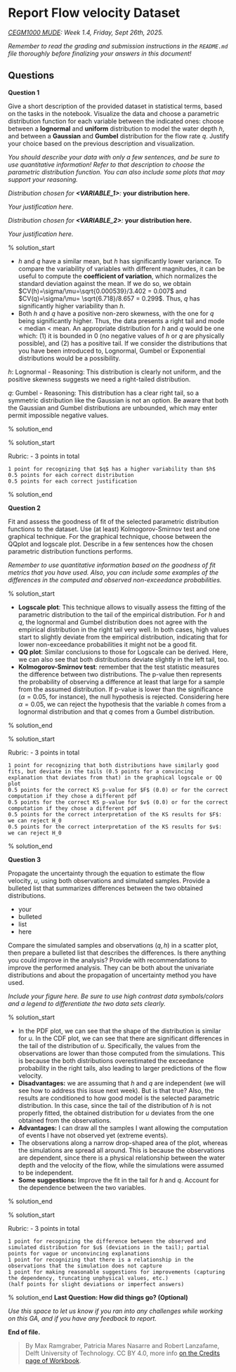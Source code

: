 # Report Flow velocity Dataset

*[CEGM1000 MUDE](http://mude.citg.tudelft.nl/): Week 1.4, Friday, Sept 26th, 2025.*

_Remember to read the grading and submission instructions in the `README.md` file thoroughly before finalizing your answers in this document!_

## Questions

**Question 1**

Give a short description of the provided dataset in statistical terms, based on the tasks in the notebook. Visualize the data and choose a parametric distribution function for each variable between the indicated ones: choose between a **lognormal** and **uniform** distribution to model the water depth $h$, and between a **Gaussian** and **Gumbel** distribution for the flow rate $q$. Justify your choice based on the previous description and visualization. 

_You should describe your data with only a few sentences, and be sure to use quantitative information! Refer to that description to choose the parametric distribution function. You can also include some plots that may support your reasoning._

_Distribution chosen for **<VARIABLE_1>**:_ **your distribution here.**

_Your justification here._

_Distribution chosen for **<VARIABLE_2>**:_ **your distribution here.**

_Your justification here._

% solution_start

- $h$ and $q$ have a similar mean, but $h$ has significantly lower variance. To compare the variability of variables with different magnitudes, it can be useful to compute the <b>coefficient of variation</b>, which normalizes the standard deviation against the mean. If we do so, we obtain $CV(h)=\sigma/\mu=\sqrt{0.000539}/3.402 = 0.007$ and $CV(q)=\sigma/\mu= \sqrt{6.718}/8.657 = 0.299$. Thus, $q$ has significantly higher variability than $h$.
- Both $h$ and $q$ have a positive non-zero skewness, with the one for $q$ being significantly higher. Thus, the data presents a right tail and mode < median < mean. An appropriate distribution for $h$ and $q$ would be one which: (1) it is bounded in 0 (no negative values of $h$ or $q$ are physically possible), and (2) has a positive tail. If we consider the distributions that you have been introduced to, Lognormal, Gumbel or Exponential distributions would be a possibility.

$h$: Lognormal - Reasoning: This distribution is clearly not uniform, and the positive skewness suggests we need a right-tailed distribution.

$q$: Gumbel - Reasoning: This distribution has a clear right tail, so a symmetric distribution like the Gaussian is not an option. Be aware that both the Gaussian and Gumbel distributions are unbounded, which may enter permit impossible negative values.

% solution_end

% solution_start

Rubric: - 3 points in total

    1 point for recognizing that $q$ has a higher variability than $h$
    0.5 points for each correct distribution
    0.5 points for each correct justification

% solution_end

**Question 2**

Fit and assess the goodness of fit of the selected parametric distribution functions to the dataset. Use (at least) Kolmogorov-Smirnov test and one graphical technique. For the graphical technique, choose between the QQplot and logscale plot. Describe in a few sentences how the chosen parametric distribution functions performs.

_Remember to use quantitative information based on the goodness of fit metrics that you have used. Also, you can include some examples of the differences in the computed and observed non-exceedance probabilities._

% solution_start

- <b>Logscale plot</b>: This technique allows to visually assess the fitting of the parametric distribution to the tail of the empirical distribution. For $h$ and $q$, the lognormal and Gumbel distribution does not agree with the empirical distribution in the right tail very well. In both cases, high values start to slightly deviate from the empirical distribution, indicating that for lower non-exceedance probabilities it might not be a good fit. </li>
- <b>QQ plot</b>: Similar conclusions to those for Logscale can be derived. Here, we can also see that both distributions deviate slightly in the left tail, too.
- <b>Kolmogorov-Smirnov test</b>: remember that the test statistic measures the difference between two distributions. The p-value then represents the probability of observing a difference at least that large for a sample from the assumed distribution. If p-value is lower than the significance ($\alpha=0.05$, for instance), the null hypothesis is rejected. Considering here $\alpha=0.05$, we can reject the hypothesis that the variable $h$ comes from a lognormal distribution and that $q$ comes from a Gumbel distribution.

% solution_end

% solution_start

Rubric: - 3 points in total

    1 point for recognizing that both distributions have similarly good fits, but deviate in the tails (0.5 points for a convincing explanation that deviates from that) in the graphical logscale or QQ plot
    0.5 points for the correct KS p-value for $F$ (0.0) or for the correct computation if they chose a different pdf 
    0.5 points for the correct KS p-value for $v$ (0.0) or for the correct computation if they chose a different pdf
    0.5 points for the correct interpretation of the KS results for $F$: we can reject H_0
    0.5 points for the correct interpretation of the KS results for $v$: we can reject H_0
 
% solution_end

**Question 3**

Propagate the uncertainty through the equation to estimate the flow velocity, $u$, using both observations and simulated samples. Provide a bulleted list that summarizes differences between the two obtained distributions.

- your
- bulleted
- list
- here

Compare the simulated samples and observations $(q,h)$ in a scatter plot, then prepare a bulleted list that describes the differences. Is there anything you could improve in the analysis? Provide with recommendations to improve the performed analysis. They can be both about the univariate distributions and about the propagation of uncertainty method you have used.

_Include your figure here. Be sure to use high contrast data symbols/colors and a legend to differentiate the two data sets clearly._

% solution_start

- In the PDF plot, we can see that the shape of the distribution is similar for $u$. In the CDF plot, we can see that there are significant differences in the tail of the distribution of $u$. Specifically, the values from the observations are lower than those computed from the simulations. This is because the both distributions overestimated the exceedance probability in the right tails, also leading to larger predictions of the flow velocity.
- <b>Disadvantages:</b> we are assuming that $h$ and $q$ are independent (we will see how to address this issue next week). But is that true? Also, the results are conditioned to how good model is the selected parametric distribution. In this case, since the tail of the distribution of $h$ is not properly fitted, the obtained distribution for $u$ deviates from the one obtained from the observations.
- <b>Advantages:</b> I can draw all the samples I want allowing the computation of events I have not observed yet (extreme events).
- The observations along a narrow drop-shaped area of the plot, whereas the simulations are spread all around. This is because the observations are dependent, since there is a physical relationship between the water depth and the velocity of the flow, while the simulations were assumed to be independent.
- <b>Some suggestions:</b> Improve the fit in the tail for $h$ and $q$. Account for the dependence between the two variables.

% solution_end

% solution_start

Rubric: - 3 points in total

    1 point for recognizing the difference between the observed and simulated distribution for $u$ (deviations in the tail); partial points for vague or unconvincing explanations
    1 point for recognizing that there is a relationship in the observations that the simulation does not capture
    1 point for making reasonable suggestions for improvements (capturing the dependency, truncating unphysical values, etc.)
    (half points for slight deviations or imperfect answers)
 
% solution_end
**Last Question: How did things go? (Optional)**

_Use this space to let us know if you ran into any challenges while working on this GA, and if you have any feedback to report._

**End of file.**

> By Max Ramgraber, Patricia Mares Nasarre and Robert Lanzafame, Delft University of Technology. CC BY 4.0, more info [on the Credits page of Workbook](https://mude.citg.tudelft.nl/workbook-2025/credits.html).
